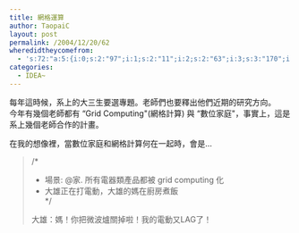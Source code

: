 ```yaml
---
title: 網格運算
author: TaopaiC
layout: post
permalink: /2004/12/20/62
wheredidtheycomefrom:
  - 's:72:"a:5:{i:0;s:2:"97";i:1;s:2:"11";i:2;s:2:"63";i:3;s:3:"170";i:4;s:2:"61";}";'
categories:
  - IDEA~
---
```

每年這時候，系上的大三生要選專題。老師們也要釋出他們近期的研究方向。  
今年有幾個老師都有 &#8220;Grid Computing"(網格計算) 與 &#8220;數位家庭"，事實上，這是系上幾個老師合作的計畫。

在我的想像裡，當數位家庭和網格計算何在一起時，會是&#8230;

> /*  
> * 場景: @家. 所有電器類產品都被 grid computing 化  
> * 大雄正在打電動，大雄的媽在廚房煮飯  
> */
> 
> 大雄：媽！你把微波爐關掉啦！我的電動又LAG了！